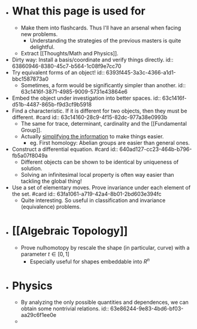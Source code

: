 - # What this page is used for
	- Make them into flashcards. Thus I'll have an arsenal when facing new problems.
		- Understanding the strategies of the previous masters is quite delightful.
	- Extract [[Thoughts/Math and Physics]].
- Dirty way: Install a basis/coordinate and verify things directly.
  id:: 63860946-8380-45c7-b564-1c08f9e7cc70
- Try equivalent forms of an object!
  id:: 6393f445-3a3c-4366-a1d1-bbc1587873a0
	- Sometimes, a form would be significantly simpler than another.
	  id:: 63c1416f-3871-4985-9009-5731e43864e6
- Embed the object under investigation into better spaces.
  id:: 63c1416f-d51b-4487-865b-f9d3cf9b5918
- Find a characteristic. If it is different for two objects, then they must be different. #card
  id:: 63c14160-28c9-4f15-82dc-977a38e0993b
	- The same for trace, determinant, cardinality and the [[Fundamental Group]].
	- Actually [simplifying the information](((64116664-78ea-458f-b45f-db085090d9cf))) to make things easier.
		- eg. First homology: Abelian groups are easier than general ones.
- Construct a differential equation. #card
  id:: 640ad127-cc23-464b-b796-fb5a07f8049a
	- Different objects can be shown to be identical by uniqueness of solution.
	- Solving an infinitesimal local property is often way easier than tackling the global thing!
- Use a set of elementary moves. Prove invariance under each element of the set. #card
  id:: 63fa1061-a719-42a4-8b01-2bd603e394fc
	- Quite interesting. So useful in classification and invariance (equivalence) problems.
- # [[Algebraic Topology]]
	- Prove nulhomotopy by rescale the shape (in particular, curve) with a parameter $t\in [0,1]$
		- Especially useful for shapes embeddable into $R^n$
- # Physics
	- By analyzing the only possible quantities and dependences, we can obtain some nontrivial relations.
	  id:: 63e86244-9e83-4bd6-bf03-aa29c6f1ee0e
	-